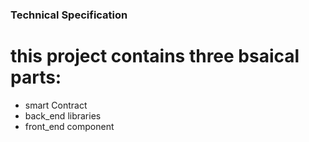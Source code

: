 ### Technical Specification

# this project contains three bsaical parts:
* smart Contract
* back_end libraries
* front_end component

